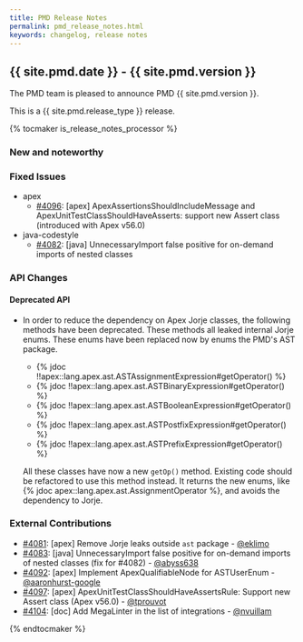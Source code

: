 ```yaml
---
title: PMD Release Notes
permalink: pmd_release_notes.html
keywords: changelog, release notes
---
```


## {{ site.pmd.date }} - {{ site.pmd.version }}

The PMD team is pleased to announce PMD {{ site.pmd.version }}.

This is a {{ site.pmd.release_type }} release.

{% tocmaker is_release_notes_processor %}

### New and noteworthy

### Fixed Issues

* apex
    * [#4096](https://github.com/pmd/pmd/issues/4096): \[apex] ApexAssertionsShouldIncludeMessage and ApexUnitTestClassShouldHaveAsserts: support new Assert class (introduced with Apex v56.0)
* java-codestyle
    * [#4082](https://github.com/pmd/pmd/issues/4082): \[java] UnnecessaryImport false positive for on-demand imports of nested classes

### API Changes

#### Deprecated API

* In order to reduce the dependency on Apex Jorje classes, the following methods have been deprecated.
  These methods all leaked internal Jorje enums. These enums have been replaced now by enums the
  PMD's AST package.
    * {% jdoc !!apex::lang.apex.ast.ASTAssignmentExpression#getOperator() %}
    * {% jdoc !!apex::lang.apex.ast.ASTBinaryExpression#getOperator() %}
    * {% jdoc !!apex::lang.apex.ast.ASTBooleanExpression#getOperator() %}
    * {% jdoc !!apex::lang.apex.ast.ASTPostfixExpression#getOperator() %}
    * {% jdoc !!apex::lang.apex.ast.ASTPrefixExpression#getOperator() %}

  All these classes have now a new `getOp()` method. Existing code should be refactored to use this method instead.
  It returns the new enums, like {% jdoc apex::lang.apex.ast.AssignmentOperator %}, and avoids
  the dependency to Jorje.

### External Contributions

* [#4081](https://github.com/pmd/pmd/pull/4081): \[apex] Remove Jorje leaks outside `ast` package - [@eklimo](https://github.com/eklimo)
* [#4083](https://github.com/pmd/pmd/pull/4083): \[java] UnnecessaryImport false positive for on-demand imports of nested classes (fix for #4082) - [@abyss638](https://github.com/abyss638)
* [#4092](https://github.com/pmd/pmd/pull/4092): \[apex] Implement ApexQualifiableNode for ASTUserEnum - [@aaronhurst-google](https://github.com/aaronhurst-google)
* [#4097](https://github.com/pmd/pmd/pull/4097): \[apex] ApexUnitTestClassShouldHaveAssertsRule: Support new Assert class (Apex v56.0) - [@tprouvot](https://github.com/tprouvot)
* [#4104](https://github.com/pmd/pmd/pull/4104): \[doc] Add MegaLinter in the list of integrations - [@nvuillam](https://github.com/nvuillam)

{% endtocmaker %}

